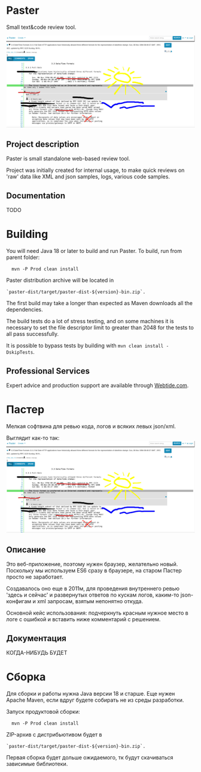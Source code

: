 Paster
==================================

Small text&code review tool.

![alt text](https://github.com/alex0x08/paster/blob/develop/docs/images/paster2-screenshot1.jpg?raw=true)

Project description
-------------------

Paster is small standalone web-based review tool.

Project was initially created for internal usage, to make quick reviews on 'raw' data like
XML and json samples, logs, various code samples.

Documentation
-------------
TODO

Building
========
You will need Java 18 or later to build and run Paster.
To build, run from parent folder:

``` shell
  mvn -P Prod clean install
```
Paster distribution archive will be located in

    `paster-dist/target/paster-dist-${version}-bin.zip`.

The first build may take a longer than expected as Maven downloads all the dependencies.

The build tests do a lot of stress testing, and on some machines it is necessary to set the file descriptor limit to greater than 2048 for the tests to all pass successfully.

It is possible to bypass tests by building with `mvn clean install -DskipTests`.

Professional Services
---------------------

Expert advice and production support are available through [Webtide.com](https://webtide.com).


Пастер
==================================
Мелкая софтвина для ревью кода, логов и всяких левых json/xml.

Выглядит как-то так:
![alt text](https://github.com/alex0x08/paster/blob/develop/docs/images/paster2-screenshot1.jpg?raw=true)

Описание
-------------------
Это веб-приложение, поэтому нужен браузер, желательно новый.
Поскольку мы используем ES6 сразу в браузере, на старом Пастер просто не заработает.

Создавалось оно еще в 2011м, для проведения внутреннего ревью 'здесь и сейчас'
и развернутых ответов по кускам логов, каким-то json-конфигам и xml запросам, взятым непонятно откуда.

Основной кейс использования: подчеркнуть красным нужное место в логе с ошибкой и вставить ниже комментарий с решением.


Документация
-------------
КОГДА-НИБУДЬ БУДЕТ

Сборка
========
Для сборки и работы нужна Java версии 18 и старше.
Еще нужен Apache Maven, если вдруг будете собирать не из среды разработки.

Запуск продуктовой сборки:

``` shell
  mvn -P Prod clean install
```
ZIP-архив с дистрибьютивом будет в

    `paster-dist/target/paster-dist-${version}-bin.zip`.

Первая сборка будет дольше ожидаемого, тк будут скачиваться зависимые библиотеки.
